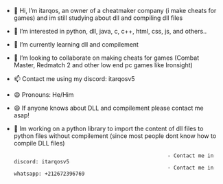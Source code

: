 - 👋 Hi, I’m itarqos, an owner of a cheatmaker company (i make cheats for games) and im still studying about dll and compiling dll files
- 👀 I’m interested in python, dll, java, c, c++, html, css, js, and others..
- 🌱 I’m currently learning dll and compilement
- 💞️ I’m looking to collaborate on making cheats for games (Combat Master, Redmatch 2 and other low end pc games like Ironsight)
- 📫 Contact me using my discord: itarqosv5
- 😄 Pronouns: He/Him
- 😄 If anyone knows about DLL and compilement please contact me asap!
- 👀 Im working on a python library to import the content of dll files to python files without compilement (since most people dont know how to compile DLL files)





                                                        - Contact me in discord: itarqosv5
                                                        - Contact me in whatsapp: +212672396769
